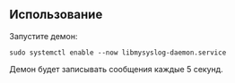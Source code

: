 ## Использование
Запустите демон:
```
sudo systemctl enable --now libmysyslog-daemon.service
```
Демон будет записывать сообщения каждые 5 секунд.